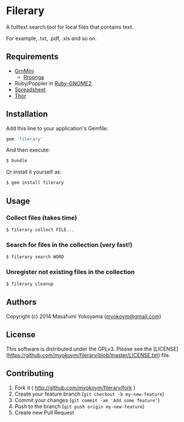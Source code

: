 # Filerary

A fulltext search tool for local files that contains text.

For example, .txt, .pdf, .xls and so on.

## Requirements

* [GrnMini](https://github.com/ongaeshi/grn_mini)
  * [Rroonga](http://ranguba.org/)
* Ruby/Poppler in [Ruby-GNOME2](http://ruby-gnome2.sourceforge.jp/)
* [Spreadsheet](https://github.com/zdavatz/spreadsheet)
* [Thor](http://whatisthor.com/)

## Installation

Add this line to your application's Gemfile:

```ruby
gem 'filerary'
```

And then execute:

```bash
$ bundle
```

Or install it yourself as:

```bash
$ gem install filerary
```

## Usage

### Collect files (takes time)

```bash
$ filerary collect FILE...
```

### Search for files in the collection (very fast!)

```bash
$ filerary search WORD
```

### Unregister not existing files in the collection

```bash
$ filerary cleanup
```

## Authors

Copyright (c) 2014  Masafumi Yokoyama (myokoym@gmail.com)

## License

This software is distributed under the GPLv3.
Please see the [LICENSE] (https://github.com/myokoym/filerary/blob/master/LICENSE.txt) file.

## Contributing

1. Fork it ( http://github.com/myokoym/filerary/fork )
2. Create your feature branch (`git checkout -b my-new-feature`)
3. Commit your changes (`git commit -am 'Add some feature'`)
4. Push to the branch (`git push origin my-new-feature`)
5. Create new Pull Request
